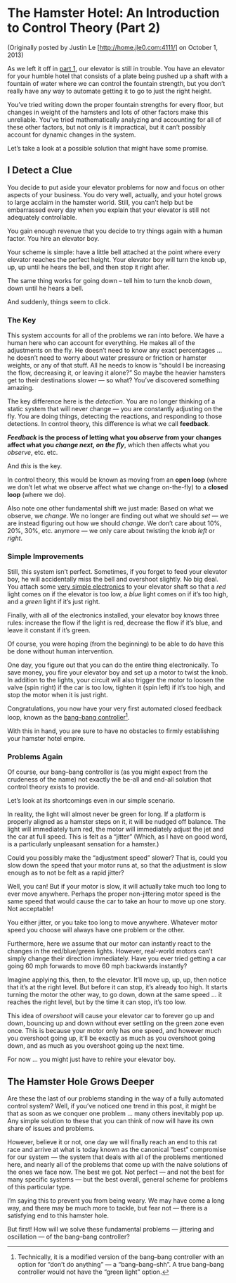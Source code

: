 The Hamster Hotel: An Introduction to Control Theory (Part 2)
=============================================================

(Originally posted by Justin Le [http://home.jle0.com:4111/] on October 1, 2013)

As we left it off in [part
1](/entry/the-hamster-hotel-an-introduction-to-control-theory), our
elevator is still in trouble. You have an elevator for your humble hotel
that consists of a plate being pushed up a shaft with a fountain of
water where we can control the fountain strength, but you don’t really
have any way to automate getting it to go to just the right height.

You’ve tried writing down the proper fountain strengths for every floor,
but changes in weight of the hamsters and lots of other factors make
this unreliable. You’ve tried mathematically analyzing and accounting
for all of these other factors, but not only is it impractical, but it
can’t possibly account for dynamic changes in the system.

Let’s take a look at a possible solution that might have some promise.

I Detect a Clue
---------------

You decide to put aside your elevator problems for now and focus on
other aspects of your business. You do very well, actually, and your
hotel grows to large acclaim in the hamster world. Still, you can’t help
but be embarrassed every day when you explain that your elevator is
still not adequately controllable.

You gain enough revenue that you decide to try things again with a human
factor. You hire an elevator boy.

Your scheme is simple: have a little bell attached at the point where
every elevator reaches the perfect height. Your elevator boy will turn
the knob up, up, up until he hears the bell, and then stop it right
after.

The same thing works for going down – tell him to turn the knob down,
down until he hears a bell.

And suddenly, things seem to click.

### The Key

This system accounts for all of the problems we ran into before. We have
a human here who can account for everything. He makes all of the
adjustments on the fly. He doesn’t need to know any exact percentages …
he doesn’t need to worry about water pressure or friction or hamster
weights, or any of that stuff. All he needs to know is “should I be
increasing the flow, decreasing it, or leaving it alone?” So maybe the
heavier hamsters get to their destinations slower — so what? You’ve
discovered something amazing.

The key difference here is the *detection*. You are no longer thinking
of a static system that will never change — you are constantly adjusting
on the fly. You are doing things, detecting the reactions, and
responding to those detections. In control theory, this difference is
what we call **feedback**.

***Feedback* is the process of letting what you *observe* from your
changes affect what you *change next, on the fly***, which then affects
what you *observe*, etc. etc.

And *this* is the key.

In control theory, this would be known as moving from an **open loop**
(where we don’t let what we observe affect what we change on-the-fly) to
a **closed loop** (where we do).

Also note one other fundamental shift we just made: Based on what we
observe, we *change*. We no longer are finding out what we should *set*
— we are instead figuring out how we should *change*. We don’t care
about 10%, 20%, 30%, etc. anymore — we only care about twisting the knob
*left* or *right*.

### Simple Improvements

Still, this system isn’t perfect. Sometimes, if you forget to feed your
elevator boy, he will accidentally miss the bell and overshoot slightly.
No big deal. You attach some [very simple
electronics](http://www.snapcircuits.net/) to your elevator shaft so
that a *red* light comes on if the elevator is too low, a *blue* light
comes on if it’s too high, and a *green* light if it’s just right.

Finally, with all of the electronics installed, your elevator boy knows
three rules: increase the flow if the light is red, decrease the flow if
it’s blue, and leave it constant if it’s green.

Of course, you were hoping (from the beginning) to be able to do have
this be done without human intervention.

One day, you figure out that you can do the entire thing electronically.
To save money, you fire your elevator boy and set up a motor to twist
the knob. In addition to the lights, your circuit will also trigger the
motor to loosen the valve (spin right) if the car is too low, tighten it
(spin left) if it’s too high, and stop the motor when it is just right.

Congratulations, you now have your very first automated closed feedback
loop, known as the [bang–bang
controller](http://en.wikipedia.org/wiki/Bang%E2%80%93bang_control)[^1].

With this in hand, you are sure to have no obstacles to firmly
establishing your hamster hotel empire.

### Problems Again

Of course, our bang–bang controller is (as you might expect from the
crudeness of the name) not exactly the be-all and end-all solution that
control theory exists to provide.

Let’s look at its shortcomings even in our simple scenario.

In reality, the light will almost never be green for long. If a platform
is properly aligned as a hamster steps on it, it will be nudged off
balance. The light will immediately turn red, the motor will immediately
adjust the jet and the car at full speed. This is felt as a “jitter”
(Which, as I have on good word, is a particularly unpleasant sensation
for a hamster.)

Could you possibly make the “adjustment speed” slower? That is, could
you slow down the speed that your motor runs at, so that the adjustment
is slow enough as to not be felt as a rapid jitter?

Well, you can! But if your motor is slow, it will actually take much too
long to ever move anywhere. Perhaps the proper non-jittering motor speed
is the same speed that would cause the car to take an hour to move up
one story. Not acceptable!

You either jitter, or you take too long to move anywhere. Whatever motor
speed you choose will always have one problem or the other.

Furthermore, here we assume that our motor can instantly react to the
changes in the red/blue/green lights. However, real-world motors can’t
simply change their direction immediately. Have you ever tried getting a
car going 60 mph forwards to move 60 mph backwards instantly?

Imagine applying this, then, to the elevator. It’ll move up, up, up,
then notice that it’s at the right level. But before it can stop, it’s
already too high. It starts turning the motor the other way, to go down,
down at the same speed … it reaches the right level, but by the time it
can stop, it’s too low.

This idea of *overshoot* will cause your elevator car to forever go up
and down, bouncing up and down without ever settling on the green zone
even once. This is because your motor only has one speed, and however
much you overshoot going up, it’ll be exactly as much as you overshoot
going down, and as much as you overshoot going up the next time.

For now … you might just have to rehire your elevator boy.

The Hamster Hole Grows Deeper
-----------------------------

Are these the last of our problems standing in the way of a fully
automated control system? Well, if you’ve noticed one trend in this
post, it might be that as soon as we conquer one problem … many others
inevitably pop up. Any simple solution to these that you can think of
now will have its own share of issues and problems.

However, believe it or not, one day we will finally reach an end to this
rat race and arrive at what is today known as the canonical “best”
compromise for our system — the system that deals with all of the
problems mentioned here, and nearly all of the problems that come up
with the naive solutions of the ones we face now. The best we got. Not
perfect — and not the best for many specific systems — but the best
overall, general scheme for problems of this particular type.

I’m saying this to prevent you from being weary. We may have come a long
way, and there may be much more to tackle, but fear not — there is a
satisfying end to this hamster hole.

But first! How will we solve these fundamental problems — jittering and
oscillation — of the bang–bang controller?

[^1]: Technically, it is a modified version of the bang–bang controller
    with an option for “don’t do anything” — a “bang–bang–shh”. A true
    bang–bang controller would not have the “green light” option.
